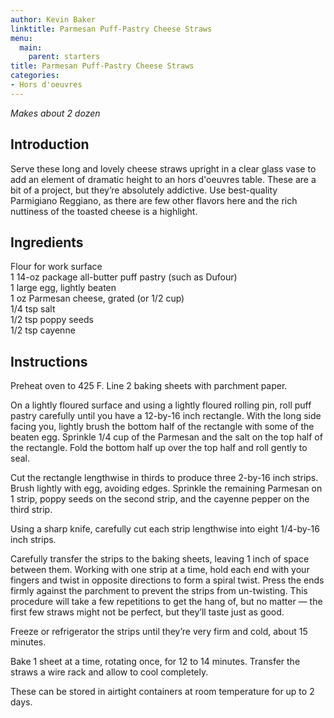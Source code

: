```yaml
---
author: Kevin Baker
linktitle: Parmesan Puff-Pastry Cheese Straws
menu:
  main:
    parent: starters
title: Parmesan Puff-Pastry Cheese Straws
categories:
- Hors d'oeuvres 
---
```

*Makes about 2 dozen*

## Introduction

Serve these long and lovely cheese straws upright in a clear glass vase to add an element of dramatic height to an hors d'oeuvres table. These are a bit of a project, but they’re absolutely addictive. Use best-quality Parmigiano Reggiano, as there are few other flavors here and the rich nuttiness of the toasted cheese is a highlight.

## Ingredients

<div class="ingredient-list">

Flour for work surface  
1 14-oz package all-butter puff pastry (such as Dufour)  
1 large egg, lightly beaten  
1 oz Parmesan cheese, grated (or 1/2 cup)  
1/4 tsp salt  
1/2 tsp poppy seeds  
1/2 tsp cayenne  

</div>

## Instructions

Preheat oven to 425 F. Line 2 baking sheets with parchment paper.

On a lightly floured surface and using a lightly floured rolling pin, roll puff pastry carefully until you have a 12-by-16 inch rectangle.  With the long side facing you, lightly brush the bottom half of the rectangle with some of the beaten egg. Sprinkle 1/4 cup of the Parmesan and the salt on the top half of the rectangle. Fold the bottom half up over the top half and roll gently to seal.

Cut the rectangle lengthwise in thirds to produce three 2-by-16 inch strips. Brush lightly with egg, avoiding edges. Sprinkle the remaining Parmesan on 1 strip, poppy seeds on the second strip, and the cayenne pepper on the third strip. 

Using a sharp knife, carefully cut each strip lengthwise into eight 1/4-by-16 inch strips.

Carefully transfer the strips to the baking sheets, leaving 1 inch of space between them. Working with one strip at a time, hold each end with your fingers and twist in opposite directions to form a spiral twist. Press the ends firmly against the parchment to prevent the strips from un-twisting. This procedure will take a few repetitions to get the hang of, but no matter — the first few straws might not be perfect, but they’ll taste just as good.

Freeze or refrigerator the strips until they’re very firm and cold, about 15 minutes.

Bake 1 sheet at a time, rotating once, for 12 to 14 minutes. Transfer the straws a wire rack and allow to cool completely.  

These can be stored in airtight containers at room temperature for up to 2 days.
